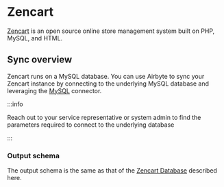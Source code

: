 # Zencart

[Zencart](https://www.zen-cart.com) is an open source online store management system built on PHP,
MySQL, and HTML.

## Sync overview

Zencart runs on a MySQL database. You can use Airbyte to sync your Zencart instance by connecting to
the underlying MySQL database and leveraging the [MySQL](mysql.md) connector.

:::info

Reach out to your service representative or system admin to find the parameters required to connect
to the underlying database

:::

### Output schema

The output schema is the same as that of the
[Zencart Database](https://docs.zen-cart.com/dev/schema/) described here.

